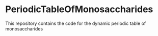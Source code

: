 # PeriodicTableOfMonosaccharides
This repository contains the code for the dynamic periodic table of monosaccharides
